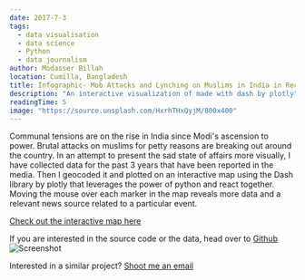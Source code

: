 ```yaml
---
date: 2017-7-3
tags:
  - data visualisation
  - data science
  - Python
  - data journalism
author: Modasser Billah
location: Cumilla, Bangladesh
title: Infographic- Mob Attacks and Lynching on Muslims in India in Recent Times.
description: "An interactive visualization of made with dash by plotly"
readingTime: 5
image: "https://source.unsplash.com/HxrhTHxQyjM/800x400"
---
```


Communal tensions are on the rise in India since Modi's ascension to power. Brutal attacks on muslims for petty reasons are breaking out around the country. In an attempt to present the sad state of affairs more visually, I have collected data for the past 3 years that have been reported in the media. Then I geocoded it and plotted on an interactive map using the Dash library by plotly that leverages the power of python and react together. Moving the mouse over each marker in the map reveals more data and a relevant news source related to a particular event.

[Check out the interactive map here](https://lynching-india.herokuapp.com/)

If you are interested in the source code or the data, head over to [Github](https://github.com/modasserbillah/muslim-lynching-in-india-viz)
![Screenshot](/img/lynch.gif)

Interested in a similar project? [Shoot me an email](mailto:imtishad@gmail.com)
